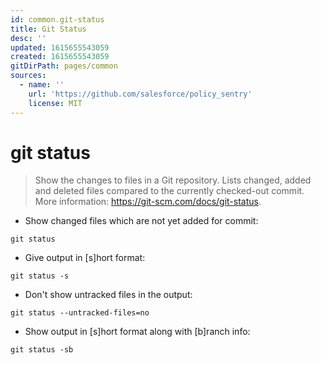 ```yaml
---
id: common.git-status
title: Git Status
desc: ''
updated: 1615655543059
created: 1615655543059
gitDirPath: pages/common
sources:
  - name: ''
    url: 'https://github.com/salesforce/policy_sentry'
    license: MIT
---
```

# git status

> Show the changes to files in a Git repository.
> Lists changed, added and deleted files compared to the currently checked-out commit.
> More information: <https://git-scm.com/docs/git-status>.

- Show changed files which are not yet added for commit:

`git status`

- Give output in [s]hort format:

`git status -s`

- Don't show untracked files in the output:

`git status --untracked-files=no`

- Show output in [s]hort format along with [b]ranch info:

`git status -sb`

